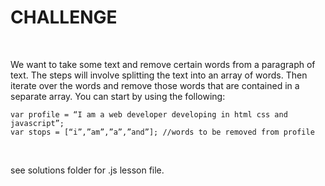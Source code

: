 CHALLENGE
=========

 

We want to take some text and remove certain words from a paragraph of text. The
steps will involve splitting the text into an array of words. Then iterate over
the words and remove those words that are contained in a separate array. You can
start by using the following:

~~~~~~~~~~~~~~~~~~~~~~~~~~~~~~~~~~~~~~~~~~~~~~~~~~~~~~~~~~~~~~~~~~~~~~~~~~~~~~~~
var profile = “I am a web developer developing in html css and javascript”;
var stops = [“i”,”am”,”a”,”and”]; //words to be removed from profile
~~~~~~~~~~~~~~~~~~~~~~~~~~~~~~~~~~~~~~~~~~~~~~~~~~~~~~~~~~~~~~~~~~~~~~~~~~~~~~~~

 

see solutions folder for .js lesson file.
